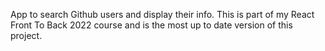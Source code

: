 App to search Github users and display their info. This is part of my React Front To Back 2022 course and is the most up to date version of this project.
